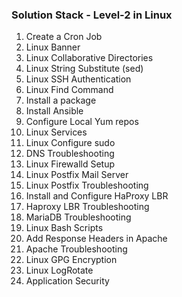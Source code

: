 ### Solution Stack - Level-2 in Linux

1. Create a Cron Job
2. Linux Banner
3. Linux Collaborative Directories
4. Linux String Substitute (sed)
5. Linux SSH Authentication
6. Linux Find Command
7. Install a package
8. Install Ansible
9. Configure Local Yum repos
10. Linux Services
11. Linux Configure sudo
12. DNS Troubleshooting
13. Linux Firewalld Setup
14. Linux Postfix Mail Server
15. Linux Postfix Troubleshooting
16. Install and Configure HaProxy LBR
17. Haproxy LBR Troubleshooting
18. MariaDB Troubleshooting
19. Linux Bash Scripts
20. Add Response Headers in Apache
21. Apache Troubleshooting
22. Linux GPG Encryption
23. Linux LogRotate
24. Application Security
